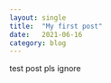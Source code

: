 ```yaml
---
layout: single
title:  "My first post"
date:   2021-06-16
category: blog
---
```


test post pls ignore
